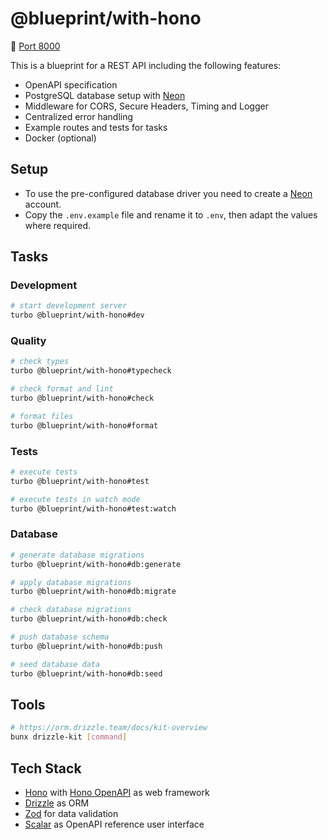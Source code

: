 # @blueprint/with-hono

:electric_plug: [Port 8000](http://localhost:8000)

This is a blueprint for a REST API including the following features:

- OpenAPI specification
- PostgreSQL database setup with [Neon](https://neon.tech)
- Middleware for CORS, Secure Headers, Timing and Logger
- Centralized error handling
- Example routes and tests for tasks
- Docker (optional)

## Setup

- To use the pre-configured database driver you need to create a [Neon](https://neon.tech) account.
- Copy the `.env.example` file and rename it to `.env`, then adapt the values where required.

## Tasks

### Development

```sh
# start development server
turbo @blueprint/with-hono#dev
```

### Quality

```sh
# check types
turbo @blueprint/with-hono#typecheck

# check format and lint
turbo @blueprint/with-hono#check

# format files
turbo @blueprint/with-hono#format
```

### Tests

```sh
# execute tests
turbo @blueprint/with-hono#test

# execute tests in watch mode
turbo @blueprint/with-hono#test:watch
```

### Database

```sh
# generate database migrations
turbo @blueprint/with-hono#db:generate

# apply database migrations
turbo @blueprint/with-hono#db:migrate

# check database migrations
turbo @blueprint/with-hono#db:check

# push database schema
turbo @blueprint/with-hono#db:push

# seed database data
turbo @blueprint/with-hono#db:seed
```

## Tools

```sh
# https://orm.drizzle.team/docs/kit-overview
bunx drizzle-kit [command]
```

## Tech Stack

- [Hono](https://hono.dev) with [Hono OpenAPI](https://github.com/rhinobase/hono-openapi) as web framework
- [Drizzle](https://orm.drizzle.team/) as ORM
- [Zod](https://zod.dev) for data validation
- [Scalar](https://scalar.com) as OpenAPI reference user interface
